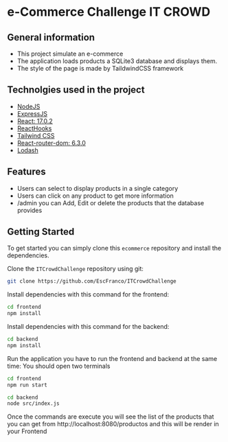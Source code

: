 # e-Commerce Challenge IT CROWD

## General information

- This project simulate an e-commerce
- The application loads products a SQLite3 database and displays them.
- The style of the page is made by TaildwindCSS framework

## Technolgies used in the project

- [NodeJS](https://nodejs.org/es/)
- [ExpressJS](https://expressjs.com/es/starter/installing.html)
- [React: 17.0.2](https://reactjs.org/)
- [ReactHooks](https://es.reactjs.org/docs/hooks-intro.html)
- [Tailwind CSS](https://tailwindcss.com/docs/guides/create-react-app)
- [React-router-dom: 6.3.0](https://https://reactrouter.com/docs/en/v6)
- [Lodash](https://github.com/lodash/lodash)

## Features

- Users can select to display products in a single category
- Users can click on any product to get more information
- /admin you can Add, Edit or delete the products that the database provides


## Getting Started
To get started you can simply clone this `ecommerce` repository and install the dependencies.

Clone the `ITCrowdChallenge` repository using git:

```bash
git clone https://github.com/EscFranco/ITCrowdChallenge
```

Install dependencies with this command for the frontend:
```bash
cd frontend
npm install
```

Install dependencies with this command for the backend:
```bash
cd backend
npm install
```

Run the application you have to run the frontend and backend at the same time:
You should open two terminals
```bash
cd frontend
npm run start 
``` 
```bash
cd backend
node src/index.js
```

Once the commands are execute you will see the list of the products that you can get from http://localhost:8080/productos and this will be render in your Frontend